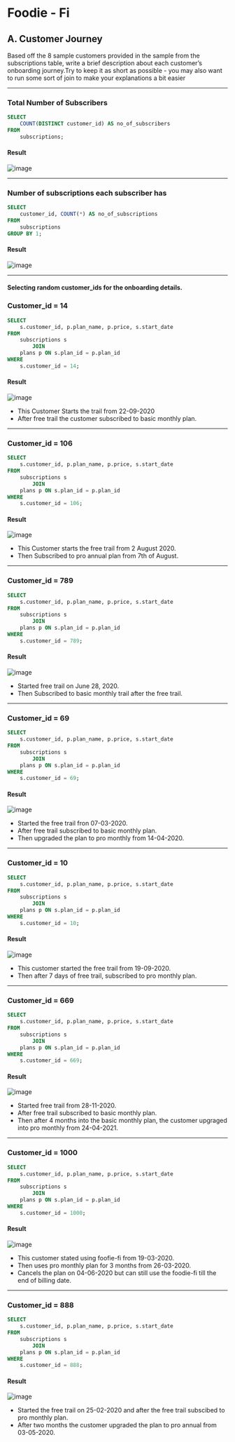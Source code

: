 # Foodie - Fi

## A. Customer Journey

Based off the 8 sample customers provided in the sample from the subscriptions table, write a brief description about each customer’s onboarding journey.Try to keep it as short as possible - you may also want to run some sort of join to make your explanations a bit easier

***

### Total Number of Subscribers

```sql
SELECT 
    COUNT(DISTINCT customer_id) AS no_of_subscribers
FROM
    subscriptions;
```

#### Result
![image](https://github.com/JenishBabu/8-Week-SQL-Challenge/assets/110540665/ef346047-aa65-4db8-9cd8-3931ab41a58a)

***

### Number of subscriptions each subscriber has

```sql
SELECT 
    customer_id, COUNT(*) AS no_of_subscriptions
FROM
    subscriptions
GROUP BY 1;
```
#### Result
![image](https://github.com/JenishBabu/8-Week-SQL-Challenge/assets/110540665/273f3177-4b69-42b5-be50-fd8a8d1ada42)

***

#### Selecting random customer_ids for the onboarding details.

### Customer_id = 14

```sql
SELECT 
    s.customer_id, p.plan_name, p.price, s.start_date
FROM
    subscriptions s
        JOIN
    plans p ON s.plan_id = p.plan_id
WHERE
    s.customer_id = 14;
```

#### Result
![image](https://github.com/JenishBabu/8-Week-SQL-Challenge/assets/110540665/65fcda5e-539f-4429-949d-2444888aa708)

* This Customer Starts the trail from 22-09-2020
* After free trail the customer subscribed to basic monthly plan.

***

### Customer_id = 106

```sql
SELECT 
    s.customer_id, p.plan_name, p.price, s.start_date
FROM
    subscriptions s
        JOIN
    plans p ON s.plan_id = p.plan_id
WHERE
    s.customer_id = 106;
```

#### Result
![image](https://github.com/JenishBabu/8-Week-SQL-Challenge/assets/110540665/d3ef6929-d80c-4198-9cff-bca6251c7bc3)

* This Customer starts the free trail from 2 August 2020.
* Then Subscribed to pro annual plan from 7th of August.

***

### Customer_id = 789

```sql
SELECT 
    s.customer_id, p.plan_name, p.price, s.start_date
FROM
    subscriptions s
        JOIN
    plans p ON s.plan_id = p.plan_id
WHERE
    s.customer_id = 789;
```

#### Result
![image](https://github.com/JenishBabu/8-Week-SQL-Challenge/assets/110540665/a5a713ee-bba3-4607-9a1a-3dfb20e2e23d)

* Started free trail on June 28, 2020.
* Then Subscribed to basic monthly trail after the free trail.

***

### Customer_id = 69

```sql
SELECT 
    s.customer_id, p.plan_name, p.price, s.start_date
FROM
    subscriptions s
        JOIN
    plans p ON s.plan_id = p.plan_id
WHERE
    s.customer_id = 69;
```

#### Result
![image](https://github.com/JenishBabu/8-Week-SQL-Challenge/assets/110540665/07a20cbf-5a47-43cc-a41f-7720fbe6df72)

* Started the free trail fron 07-03-2020.
* After free trail subscribed to basic monthly plan.
* Then upgraded the plan to pro monthly from 14-04-2020.

***

### Customer_id = 10

```sql
SELECT 
    s.customer_id, p.plan_name, p.price, s.start_date
FROM
    subscriptions s
        JOIN
    plans p ON s.plan_id = p.plan_id
WHERE
    s.customer_id = 10;
```

#### Result
![image](https://github.com/JenishBabu/8-Week-SQL-Challenge/assets/110540665/19f925e9-a728-44d6-b5c7-3ebe41dd8528)

* This customer started the free trail from 19-09-2020.
* Then after 7 days of free trail, subscribed to pro monthly plan.

***

### Customer_id = 669

```sql
SELECT 
    s.customer_id, p.plan_name, p.price, s.start_date
FROM
    subscriptions s
        JOIN
    plans p ON s.plan_id = p.plan_id
WHERE
    s.customer_id = 669;
```

#### Result
![image](https://github.com/JenishBabu/8-Week-SQL-Challenge/assets/110540665/a4aa2669-8cce-4c40-8dc5-081410555421)

* Started free trail from 28-11-2020.
* After free trail subscribed to basic monthly plan.
* Then after 4 months into the basic monthly plan, the customer upgraged into pro  monthly from 24-04-2021.

***

### Customer_id = 1000

```sql
SELECT 
    s.customer_id, p.plan_name, p.price, s.start_date
FROM
    subscriptions s
        JOIN
    plans p ON s.plan_id = p.plan_id
WHERE
    s.customer_id = 1000;
```

#### Result
![image](https://github.com/JenishBabu/8-Week-SQL-Challenge/assets/110540665/7447e28e-0293-496c-a383-01db72dcb76b)

* This customer stated using foofie-fi from 19-03-2020.
* Then uses pro monthly plan for 3 months from 26-03-2020.
* Cancels the plan on 04-06-2020 but can still use the foodie-fi till the end of billing date.

***

### Customer_id = 888

```sql
SELECT 
    s.customer_id, p.plan_name, p.price, s.start_date
FROM
    subscriptions s
        JOIN
    plans p ON s.plan_id = p.plan_id
WHERE
    s.customer_id = 888;
```

#### Result
![image](https://github.com/JenishBabu/8-Week-SQL-Challenge/assets/110540665/e2b2f47f-7298-4c9f-87b7-e410592d8d2a)

* Started the free trail on 25-02-2020 and after the free trail subscibed to pro monthly plan.
* After two months the customer upgraded the plan to pro annual from 03-05-2020.
